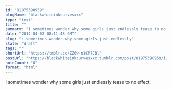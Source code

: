 ```yaml
---
id: "81975390959"
blogName: "blackwhiteinkcurvesxxx"
type: "text"
title: ""
summary: "I sometimes wonder why some girls just endlessly tease to no effect. "
date: "2014-04-07 08:11:48 GMT"
slug: "i-sometimes-wonder-why-some-girls-just-endlessly"
state: "draft"
tags: ""
shortUrl: "https://tmblr.co/ZZ0w-n1CM7JBl"
postUrl: "https://blackwhiteinkcurvesxxx.tumblr.com/post/81975390959/i-sometimes-wonder-why-some-girls-just-endlessly"
noteCount: "0"
format: "html"
---
```


I sometimes wonder why some girls just endlessly tease to no effect.